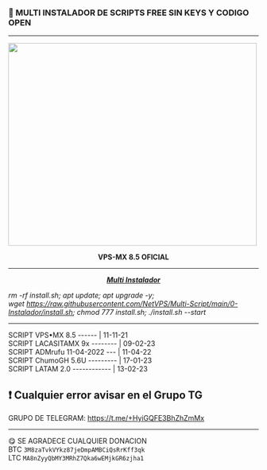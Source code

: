 
### 🎊 MULTI INSTALADOR DE SCRIPTS FREE SIN KEYS Y CODIGO OPEN
------------------------------------------------------------------
<p dir="auto"><img src="https://raw.githubusercontent.com/NetVPS/VPS-MX_Oficial/master/SCREEN-ALL/VPS-MXOF.png" alt="" width="500" height="408" /></p>
<p dir="auto" style="text-align: center;"><strong>VPS-MX 8.5 OFICIAL</strong></p>

------------------------------------------------------------------

<p dir="auto" style="text-align: center;"><span style="text-decoration: underline;"><strong><em>Multi Instalador</em></strong></span></p>
<p dir="auto"><em>rm -rf install.sh; apt update; apt upgrade -y; wget&nbsp;<a href="https://raw.githubusercontent.com/NetVPS/Multi-Script/main/0-Instalador/install.sh" rel="nofollow">https://raw.githubusercontent.com/NetVPS/Multi-Script/main/0-Instalador/install.sh</a>; chmod 777 install.sh; ./install.sh --start</em></p>

------------------------------------------------------------------

 SCRIPT VPS&bull;MX 8.5 ------ |  11-11-21      
 SCRIPT LACASITAMX 9x -------- |  09-02-23        
 SCRIPT ADMrufu 11-04-2022 --- |  11-04-22          
 SCRIPT ChumoGH 5.6U --------- |  17-01-23          
 SCRIPT LATAM 2.0 ------------ |  13-02-23          
 
 ❗ Cualquier error avisar en el Grupo TG          
------------------------------------------------------------------       

GRUPO DE TELEGRAM: https://t.me/+HyiGQFE3BhZhZmMx

------------------------------------------------------------------
😋 SE AGRADECE CUALQUIER DONACION       
BTC
```3M8zaTvkVYkz87jeDmpAMBCiQsRrKff3qk```    
LTC
```MA8nZyyQbMY3MRhZ7Qka6wEMjkGR6zjha1```   
